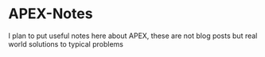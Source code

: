 # APEX-Notes
I plan to put useful notes here about APEX, these are not blog posts but real world solutions to typical problems  
